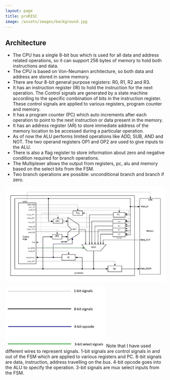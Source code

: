 ```yaml
---
layout: page
title: proRISC
image: /assets/images/background.jpg
---
```


## Architecture

* The CPU has a single 8-bit bus which is used for all data and address related operations, so it can support 256 bytes of memory to hold both instructions and data.
* The CPU is based on Von-Neumann architecture, so both data and address are stored in same memory.
* There are four 8-bit general purpose registers: R0, R1, R2 and R3.
* It has an instruction register (IR) to hold the instruction for the next operation. The Control signals are generated by a state machine according to the specific combination of bits in the instruction register. These control signals are applied to various registers, program counter and memory.
* It has a program counter (PC) which auto increments after each operation to point to the next instruction or data present in the memory.
* It has an address register (AR) to store immediate address of the memory location to be accessed during a particular operation.
* As of now the ALU performs limited operations like ADD, SUB, AND and NOT. The two operand registers OP1 and OP2 are used to give inputs to the ALU. 
* There is also a flag register to store information about zero and negative condition required for branch operations.
* The Multiplexer allows the output from registers, pc, alu and memory based on the select bits from the FSM.
* Two branch operations are possible: unconditional branch and branch if zero.

![proRISC](/assets/images/proRISC.jpg)

![wires](/assets/images/signals.jpg) 
Note that I have used different wires to represent signals. 1-bit signals are control signals in and out of  the FSM which are applied to various registers and PC.
8-bit signals are data, instruction, address travelling on the bus. 4-bit opcode goes into the ALU to specify the operation. 3-bit signals are mux select inputs from the FSM. 
